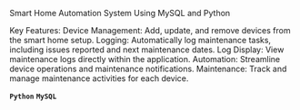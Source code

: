 Smart Home Automation System Using MySQL and Python

Key Features:
Device Management: Add, update, and remove devices from the smart home setup.
Logging: Automatically log maintenance tasks, including issues reported and next maintenance dates.
Log Display: View maintenance logs directly within the application.
Automation: Streamline device operations and maintenance notifications.
Maintenance: Track and manage maintenance activities for each device.

**`Python`** **`MySQL`**
